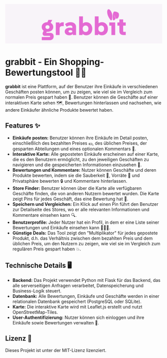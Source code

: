 ![banner where?](https://github.com/czett/grabbit/blob/main/static/img/banner.png)

# grabbit - Ein Shopping-Bewertungstool 🐰🩷

**grabbit** ist eine Plattform, auf der Benutzer ihre Einkäufe in verschiedenen Geschäften posten können, um zu zeigen, wie viel sie im Vergleich zum normalen Preis gespart haben 💸. Benutzer können die Geschäfte auf einer interaktiven Karte sehen 🗺️, Bewertungen hinterlassen und nachsehen, wie andere Einkäufer ähnliche Produkte bewertet haben.

## Features ✨

- **Einkäufe posten:** Benutzer können ihre Einkäufe im Detail posten, einschließlich des bezahlten Preises 💶, des üblichen Preises, der gesparten Abteilungen und eines optionalen Kommentars 📝.
- **Interaktive Karte:** Alle geposteten Einkäufe erscheinen auf einer Karte, die es den Benutzern ermöglicht, zu den jeweiligen Geschäften zu navigieren und die gespeicherten Informationen einzusehen 📍.
- **Bewertungen und Kommentare:** Nutzer können Geschäfte und deren Produkte bewerten, indem sie die Sauberkeit 🚻, Vorräte 🛒 und Privatsphäre bewerten 🔒 und Kommentare hinterlassen.
- **Store Finder:** Benutzer können über die Karte alle verfügbaren Geschäfte finden, die von anderen Nutzern bewertet wurden. Die Karte zeigt Pins für jedes Geschäft, das eine Bewertung hat 📍.
- **Speichern und Vergleichen:** Ein Klick auf einen Pin führt den Benutzer zur Detailseite des Stores, wo er alle relevanten Informationen und Kommentare einsehen kann 🔍.
- **Benutzerprofile:** Jeder Nutzer hat ein Profil, in dem er eine Liste seiner Bewertungen und Einkäufe einsehen kann 🧑‍🤝‍🧑.
- **Günstige Deals:** Das Tool zeigt den "Multiplikator" für jedes gepostete Produkt, d.h. das Verhältnis zwischen dem bezahlten Preis und dem üblichen Preis, um den Nutzern zu zeigen, wie viel sie im Vergleich zum regulären Preis gespart haben 💥.

## Technische Details 🖥️

- **Backend:** Das Projekt verwendet Python mit Flask für das Backend, das alle serverseitigen Anfragen verarbeitet, Datenspeicherung und Business-Logik steuert.
- **Datenbank:** Alle Bewertungen, Einkäufe und Geschäfte werden in einer relationalen Datenbank gespeichert (PostgreSQL oder SQLite).
- **Karte:** Die interaktive Karte wird mit Leaflet.js erstellt und nutzt OpenStreetMap-Tiles.
- **User-Authentifizierung:** Nutzer können sich einloggen und ihre Einkäufe sowie Bewertungen verwalten 🔐.

## Lizenz 📜

Dieses Projekt ist unter der MIT-Lizenz lizenziert.
